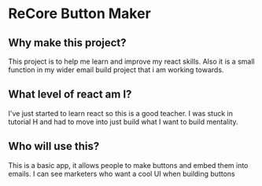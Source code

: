 # ReCore Button Maker

## Why make this project?

This project is to help me learn and improve my react skills. Also it is a small function in my wider email build project that i am working towards.

## What level of react am I?

I've just started to learn react so this is a good teacher. I was stuck in tutorial H and had to move into just build what I want to build mentality.

## Who will use this?

This is a basic app, it allows people to make buttons and embed them into emails.
I can see marketers who want a cool UI when building buttons
